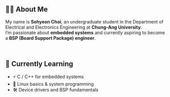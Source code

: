 ## 👨‍💻 About Me  

My name is **Sehyeon Choi**, an undergraduate student in the Department of Electrical and Electronics Engineering at **Chung-Ang University**.  
I’m passionate about **embedded systems** and currently aspiring to become a **BSP (Board Support Package) engineer**.  

<br>

## 🌱 Currently Learning  
- ⚡ C / C++ for embedded systems  
- 🐧 Linux basics & system programming  
- 🛠️ Device drivers and BSP fundamentals  
